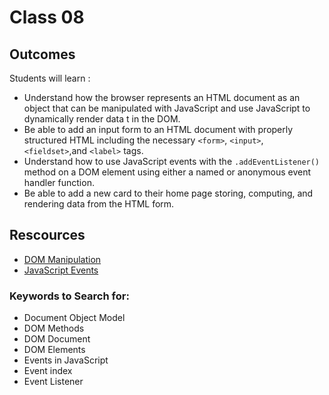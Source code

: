 # Class 08

## Outcomes

Students will learn :

- Understand how the browser represents an HTML document as an object that can be manipulated with JavaScript and use JavaScript to dynamically render data t in the DOM.
- Be able to add an input form to an HTML document with properly structured HTML including the necessary `<form>`, `<input>`, `<fieldset>`,and `<label>` tags.
- Understand how to use JavaScript events with the `.addEventListener()` method on a DOM element using either a named or anonymous event handler function.
- Be able to add a new card to their home page storing, computing, and rendering data from the HTML form.

## Rescources
* [DOM Manipulation](https://www.geeksforgeeks.org/dom-document-object-model/)
* [JavaScript Events](https://www.javatpoint.com/javascript-events)

### Keywords to Search for: 
* Document Object Model
* DOM Methods
* DOM Document
* DOM Elements
* Events in JavaScript
* Event index
* Event Listener